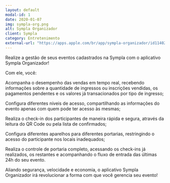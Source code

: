 ```yaml
---
layout: default
modal-id: 1
date: 2020-01-07
img: sympla-org.png
alt: Sympla Organizador
client: Sympla
category: Entretenimento
external-url: "https://apps.apple.com/br/app/sympla-organizador/id1140266871"
---
```

Realize a gestão de seus eventos cadastrados na Sympla com o aplicativo Sympla Organizador!

Com ele, você:

Acompanha o desempenho das vendas em tempo real, recebendo informações sobre a quantidade de ingressos ou inscrições vendidas, os pagamentos pendentes e os valores já transacionados por tipo de ingresso;

Configura diferentes níveis de acesso, compartilhando as informações do evento apenas com quem pode ter acesso às mesmas;

Realiza o check-in dos participantes de maneira rápida e segura, através da leitura do QR Code ou pela lista de confirmados;

Configura diferentes aparelhos para diferentes portarias, restringindo o acesso do participante nos locais inadequados;

Realiza o controle de portaria completo, acessando os check-ins já realizados, os restantes e acompanhando o fluxo de entrada das últimas 24h do seu evento.

Aliando segurança, velocidade e economia, o aplicativo Sympla Organizador irá revolucionar a forma com que você gerencia seu evento!